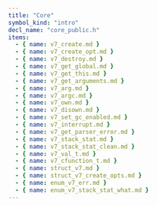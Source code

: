 ```yaml
---
title: "Core"
symbol_kind: "intro"
decl_name: "core_public.h"
items:
  - { name: v7_create.md }
  - { name: v7_create_opt.md }
  - { name: v7_destroy.md }
  - { name: v7_get_global.md }
  - { name: v7_get_this.md }
  - { name: v7_get_arguments.md }
  - { name: v7_arg.md }
  - { name: v7_argc.md }
  - { name: v7_own.md }
  - { name: v7_disown.md }
  - { name: v7_set_gc_enabled.md }
  - { name: v7_interrupt.md }
  - { name: v7_get_parser_error.md }
  - { name: v7_stack_stat.md }
  - { name: v7_stack_stat_clean.md }
  - { name: v7_val_t.md }
  - { name: v7_cfunction_t.md }
  - { name: struct_v7.md }
  - { name: struct_v7_create_opts.md }
  - { name: enum_v7_err.md }
  - { name: enum_v7_stack_stat_what.md }
---
```




